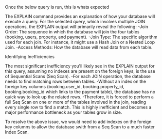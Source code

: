Once the below query is run, this is whats expected

The EXPLAIN command provides an explanation of how your database will execute a query. For the selected query, which involves multiple JOIN operations, the EXPLAIN output will primarily reveal the following:
-Join Order: The sequence in which the database will join the four tables (booking, users, property, and payment).
-Join Type: The specific algorithm used for each join. For instance, it might use a Hash Join or a Nested Loop Join.
-Access Methods: How the database will read data from each table.

Identifying Inefficiencies

The most significant inefficiency you'll likely see in the EXPLAIN output for this query, assuming no indexes are present on the foreign keys, is the use of Sequential Scans (Seq Scan).
-For each JOIN operation, the database needs to find matching rows between tables.
-Without an index on the foreign key columns (booking.user_id, booking.property_id, booking.booking_id which links to the payment table), the database has no quick way to look up the related rows.
-Therefore, it is forced to perform a full Seq Scan on one or more of the tables involved in the join, reading every single row to find a match. This is highly inefficient and becomes a major performance bottleneck as your tables grow in size.        

To resolve the above issue, we would need to add indexes on the foreign key columns to allow the database swith from a Seq Scan to a much faster Index Scan.
